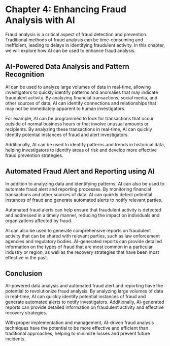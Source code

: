 Chapter 4: Enhancing Fraud Analysis with AI
===========================================

Fraud analysis is a critical aspect of fraud detection and prevention. Traditional methods of fraud analysis can be time-consuming and inefficient, leading to delays in identifying fraudulent activity. In this chapter, we will explore how AI can be used to enhance fraud analysis.

AI-Powered Data Analysis and Pattern Recognition
------------------------------------------------

AI can be used to analyze large volumes of data in real-time, allowing investigators to quickly identify patterns and anomalies that may indicate fraudulent activity. By analyzing financial transactions, social media, and other sources of data, AI can identify connections and relationships that may not be immediately apparent to human investigators.

For example, AI can be programmed to look for transactions that occur outside of normal business hours or that involve unusual amounts or recipients. By analyzing these transactions in real-time, AI can quickly identify potential instances of fraud and alert investigators.

Additionally, AI can be used to identify patterns and trends in historical data, helping investigators to identify areas of risk and develop more effective fraud prevention strategies.

Automated Fraud Alert and Reporting using AI
--------------------------------------------

In addition to analyzing data and identifying patterns, AI can also be used to automate fraud alert and reporting processes. By monitoring financial transactions and other sources of data, AI can quickly detect potential instances of fraud and generate automated alerts to notify relevant parties.

Automated fraud alerts can help ensure that fraudulent activity is detected and addressed in a timely manner, reducing the impact on individuals and organizations affected by fraud.

AI can also be used to generate comprehensive reports on fraudulent activity that can be shared with relevant parties, such as law enforcement agencies and regulatory bodies. AI-generated reports can provide detailed information on the types of fraud that are most common in a particular industry or region, as well as the recovery strategies that have been most effective in the past.

Conclusion
----------

AI-powered data analysis and automated fraud alert and reporting have the potential to revolutionize fraud analysis. By analyzing large volumes of data in real-time, AI can quickly identify potential instances of fraud and generate automated alerts to notify investigators. Additionally, AI-generated reports can provide detailed information on fraudulent activity and effective recovery strategies.

With proper implementation and management, AI-driven fraud analysis techniques have the potential to be more effective and efficient than traditional approaches, helping to minimize losses and prevent future incidents.

